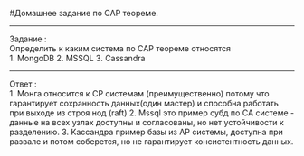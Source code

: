 #Домашнее задание по CAP теореме. 

---

Задание : <br/>
Определить к каким система по САР теореме относятся <br/>
	1. MongoDB
	2. MSSQL
	3. Cassandra
<br/>


---
Ответ : <br/>
	1. Монга относится к СP системам (преимущественно) потому что гарантирует сохранность данных(один мастер) и способна работать при выходе из строя нод (raft)
	2. Mssql это пример субд по СА системе - данные на всех узлах доступны и согласованы, но нет устойчивости к разделению. 
	3. Кассандра пример базы из АР системы, доступна при развале и потом соберется, но не гарантирует консистентность данных.
